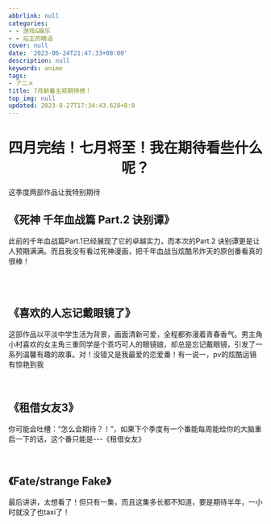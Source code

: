 ```yaml
---
abbrlink: null
categories:
- - 游戏&娱乐
- - 站主的瞎话
cover: null
date: '2023-06-24T21:47:33+08:00'
description: null
keywords: anime
tags:
- アニメ
title: 7月新番主观期待榜！
top_img: null
updated: 2023-8-27T17:34:43.628+8:0
---
```

<center>
  <h1>四月完结！七月将至！我在期待看些什么呢？</h1>
</center>

<p>这季度两部作品让我特别期待 </p>

<h2>《死神 千年血战篇 Part.2 诀别谭》</h2>
  <p>
  此前的千年血战篇Part.1已经展现了它的卓越实力，而本次的Part.2 诀别谭更是让人预期满满。而且我没有看过死神漫画，把千年血战当炫酷吊炸天的原创番看真的很棒！
  </p>
  <br>

<br>
  <h2>《喜欢的人忘记戴眼镜了》</h2>
  <p>
  这部作品以平淡中学生活为背景，画面清新可爱，全程都弥漫着青春香气。男主角小村喜欢的女主角三重同学是个乖巧可人的眼镜娘，却总是忘记戴眼镜，引发了一系列温馨有趣的故事。对！没错又是我最爱的恋爱番！有一说一，pv的炫酷运镜有惊艳到我
  </p>
  <br>
  <h2>《租借女友3》</h2>
  <p>你可能会吐槽：“怎么会期待？！”，如果下个季度有一个番能每周能给你的大脑重启一下的话，这个番只能是---《租借女友》</p>
  <br>
  <h2>《Fate/strange Fake》</h2>
  <p>
  最后讲讲，太想看了！但只有一集，而且这集多长都不知道，要是期待半年，一小时就没了也taxi了！
  <p>

